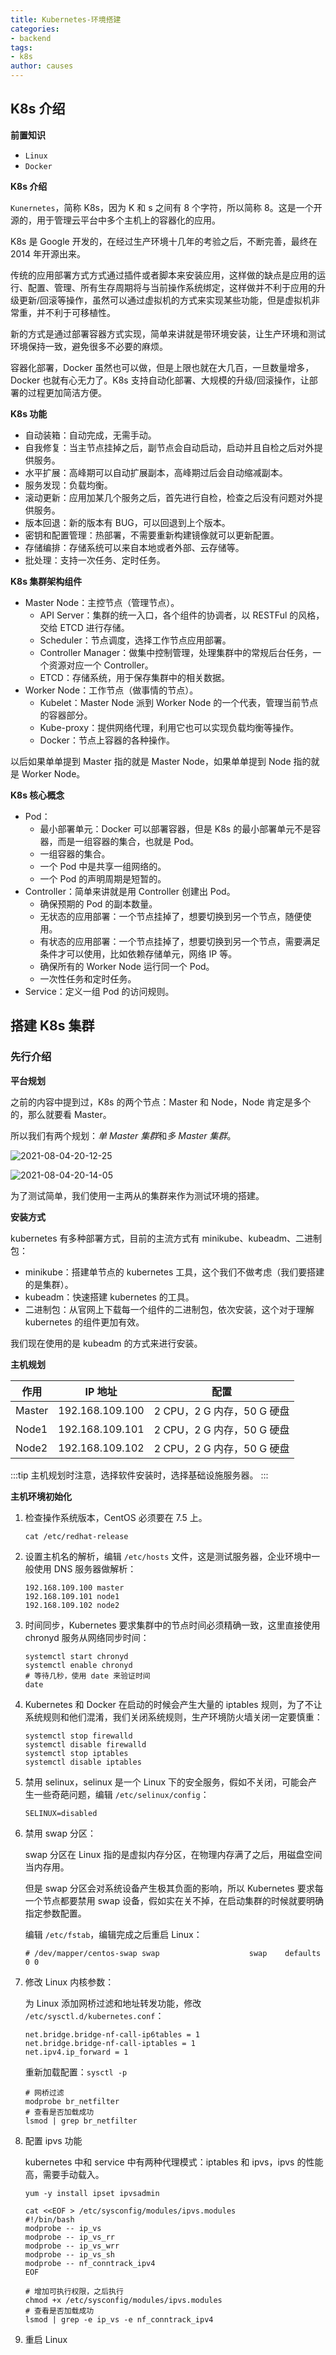 ```yaml
---
title: Kubernetes-环境搭建
categories:
- backend
tags:
- k8s 
author: causes
---
```


## K8s 介绍

**前置知识**

- `Linux`
- `Docker`

**K8s 介绍**

`Kunernetes`，简称 K8s，因为 K 和 s 之间有 8 个字符，所以简称 8。这是一个开源的，用于管理云平台中多个主机上的容器化的应用。

K8s 是 Google 开发的，在经过生产环境十几年的考验之后，不断完善，最终在 2014 年开源出来。

传统的应用部署方式方式通过插件或者脚本来安装应用，这样做的缺点是应用的运行、配置、管理、所有生存周期将与当前操作系统绑定，这样做并不利于应用的升级更新/回滚等操作，虽然可以通过虚拟机的方式来实现某些功能，但是虚拟机非常重，并不利于可移植性。

新的方式是通过部署容器方式实现，简单来讲就是带环境安装，让生产环境和测试环境保持一致，避免很多不必要的麻烦。

容器化部署，Docker 虽然也可以做，但是上限也就在大几百，一旦数量增多，Docker 也就有心无力了。K8s 支持自动化部署、大规模的升级/回滚操作，让部署的过程更加简洁方便。

**K8s 功能**

- 自动装箱：自动完成，无需手动。
- 自我修复：当主节点挂掉之后，副节点会自动启动，启动并且自检之后对外提供服务。
- 水平扩展：高峰期可以自动扩展副本，高峰期过后会自动缩减副本。
- 服务发现：负载均衡。
- 滚动更新：应用加某几个服务之后，首先进行自检，检查之后没有问题对外提供服务。
- 版本回退：新的版本有 BUG，可以回退到上个版本。
- 密钥和配置管理：热部署，不需要重新构建镜像就可以更新配置。
- 存储编排：存储系统可以来自本地或者外部、云存储等。
- 批处理：支持一次任务、定时任务。

**K8s 集群架构组件**

- Master Node：主控节点（管理节点）。
    - API Server：集群的统一入口，各个组件的协调者，以 RESTFul 的风格，交给 ETCD 进行存储。
    - Scheduler：节点调度，选择工作节点应用部署。
    - Controller Manager：做集中控制管理，处理集群中的常规后台任务，一个资源对应一个 Controller。
    - ETCD：存储系统，用于保存集群中的相关数据。
- Worker Node：工作节点（做事情的节点）。
    - Kubelet：Master Node 派到 Worker Node 的一个代表，管理当前节点的容器部分。
    - Kube-proxy：提供网络代理，利用它也可以实现负载均衡等操作。
    - Docker：节点上容器的各种操作。

以后如果单单提到 Master 指的就是 Master Node，如果单单提到 Node 指的就是 Worker Node。

**K8s 核心概念**

- Pod：
    - 最小部署单元：Docker 可以部署容器，但是 K8s 的最小部署单元不是容器，而是一组容器的集合，也就是 Pod。
    - 一组容器的集合。
    - 一个 Pod 中是共享一组网络的。
    - 一个 Pod 的声明周期是短暂的。
- Controller：简单来讲就是用 Controller 创建出 Pod。
    - 确保预期的 Pod 的副本数量。
    - 无状态的应用部署：一个节点挂掉了，想要切换到另一个节点，随便使用。
    - 有状态的应用部署：一个节点挂掉了，想要切换到另一个节点，需要满足条件才可以使用，比如依赖存储单元，网络 IP 等。
    - 确保所有的 Worker Node 运行同一个 Pod。
    - 一次性任务和定时任务。
- Service：定义一组 Pod 的访问规则。

## 搭建 K8s 集群

### 先行介绍

**平台规划**

之前的内容中提到过，K8s 的两个节点：Master 和 Node，Node 肯定是多个的，那么就要看 Master。

所以我们有两个规划：*单 Master 集群*和*多 Master 集群*。

![2021-08-04-20-12-25](./images/2021-08-04-20-12-25.png)

![2021-08-04-20-14-05](./images/2021-08-04-20-14-05.png)

为了测试简单，我们使用一主两从的集群来作为测试环境的搭建。

**安装方式**

kubernetes 有多种部署方式，目前的主流方式有 minikube、kubeadm、二进制包：

- minikube：搭建单节点的 kubernetes 工具，这个我们不做考虑（我们要搭建的是集群）。
- kubeadm：快速搭建 kubernetes 的工具。
- 二进制包：从官网上下载每一个组件的二进制包，依次安装，这个对于理解 kubernetes 的组件更加有效。

我们现在使用的是 kubeadm 的方式来进行安装。

**主机规划**

| 作用   | IP 地址         | 配置                       |
| ------ | --------------- | -------------------------- |
| Master | 192.168.109.100 | 2 CPU，2 G 内存，50 G 硬盘 |
| Node1  | 192.168.109.101 | 2 CPU，2 G 内存，50 G 硬盘 |
| Node2  | 192.168.109.102 | 2 CPU，2 G 内存，50 G 硬盘 |

:::tip
主机规划时注意，选择软件安装时，选择基础设施服务器。
:::

**主机环境初始化**

1. 检查操作系统版本，CentOS 必须要在 7.5 上。

    ```shell
    cat /etc/redhat-release
    ```

1. 设置主机名的解析，编辑 `/etc/hosts` 文件，这是测试服务器，企业环境中一般使用 DNS 服务器做解析：

    ```shell
    192.168.109.100 master
    192.168.109.101 node1
    192.168.109.102 node2
    ```

1. 时间同步，Kubernetes 要求集群中的节点时间必须精确一致，这里直接使用 chronyd 服务从网络同步时间：

    ```shell
    systemctl start chronyd
    systemctl enable chronyd
    # 等待几秒，使用 date 来验证时间
    date
    ```

1. Kubernetes 和 Docker 在启动的时候会产生大量的 iptables 规则，为了不让系统规则和他们混淆，我们关闭系统规则，生产环境防火墙关闭一定要慎重：

    ```shell
    systemctl stop firewalld
    systemctl disable firewalld
    systemctl stop iptables
    systemctl disable iptables
    ```

1. 禁用 selinux，selinux 是一个 Linux 下的安全服务，假如不关闭，可能会产生一些奇葩问题，编辑 `/etc/selinux/config`：

    ```shell
    SELINUX=disabled
    ```

1. 禁用 swap 分区：
    
    swap 分区在 Linux 指的是虚拟内存分区，在物理内存满了之后，用磁盘空间当内存用。

    但是 swap 分区会对系统设备产生极其负面的影响，所以 Kubernetes 要求每一个节点都要禁用 swap 设备，假如实在关不掉，在启动集群的时候就要明确指定参数配置。

    编辑 `/etc/fstab`，编辑完成之后重启 Linux：

    ```shell
    # /dev/mapper/centos-swap swap                    swap    defaults        0 0
    ```

1. 修改 Linux 内核参数：

    为 Linux 添加网桥过滤和地址转发功能，修改 `/etc/sysctl.d/kubernetes.conf`：

    ```shell
    net.bridge.bridge-nf-call-ip6tables = 1
    net.bridge.bridge-nf-call-iptables = 1
    net.ipv4.ip_forward = 1
    ```

    重新加载配置：`sysctl -p`

    ```shell
    # 网桥过滤
    modprobe br_netfilter
    # 查看是否加载成功
    lsmod | grep br_netfilter
    ```

1. 配置 ipvs 功能

    kubernetes 中和 service 中有两种代理模式：iptables 和 ipvs，ipvs 的性能高，需要手动载入。

    ```shell
    yum -y install ipset ipvsadmin
    ```

    ```shell
    cat <<EOF > /etc/sysconfig/modules/ipvs.modules
    #!/bin/bash
    modprobe -- ip_vs
    modprobe -- ip_vs_rr
    modprobe -- ip_vs_wrr
    modprobe -- ip_vs_sh
    modprobe -- nf_conntrack_ipv4
    EOF
    ```

    ```shell
    # 增加可执行权限，之后执行
    chmod +x /etc/sysconfig/modules/ipvs.modules
    # 查看是否加载成功
    lsmod | grep -e ip_vs -e nf_conntrack_ipv4
    ```

1. 重启 Linux

